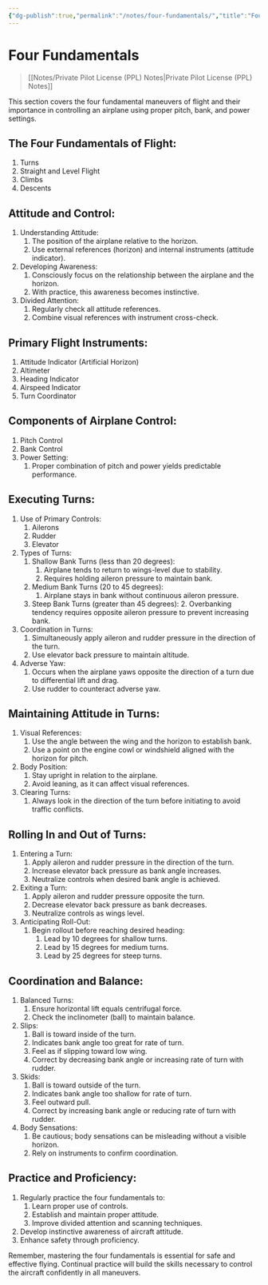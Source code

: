 ```yaml
---
{"dg-publish":true,"permalink":"/notes/four-fundamentals/","title":"Four Fundamentals","tags":["aviation","classnotes"]}
---
```



# Four Fundamentals
> [[Notes/Private Pilot License (PPL) Notes\|Private Pilot License (PPL) Notes]]


This section covers the four fundamental maneuvers of flight and their importance in controlling an airplane using proper pitch, bank, and power settings.

## The Four Fundamentals of Flight:

1. Turns
2. Straight and Level Flight
3. Climbs
4. Descents

## Attitude and Control:

1. Understanding Attitude:
    1. The position of the airplane relative to the horizon.
    2. Use external references (horizon) and internal instruments (attitude indicator).
2. Developing Awareness:
    1. Consciously focus on the relationship between the airplane and the horizon.
    2. With practice, this awareness becomes instinctive.
3. Divided Attention:
    1. Regularly check all attitude references.
    2. Combine visual references with instrument cross-check.

## Primary Flight Instruments:

1. Attitude Indicator (Artificial Horizon)
2. Altimeter
3. Heading Indicator
4. Airspeed Indicator
5. Turn Coordinator

## Components of Airplane Control:

1. Pitch Control
2. Bank Control
3. Power Setting:
    1. Proper combination of pitch and power yields predictable performance.

## Executing Turns:

1. Use of Primary Controls:
    1. Ailerons
    2. Rudder
    3. Elevator
2. Types of Turns:
    1. Shallow Bank Turns (less than 20 degrees):
        1. Airplane tends to return to wings-level due to stability.
        2. Requires holding aileron pressure to maintain bank.
    2. Medium Bank Turns (20 to 45 degrees):
        1. Airplane stays in bank without continuous aileron pressure.
    3. Steep Bank Turns (greater than 45 degrees):
        2. Overbanking tendency requires opposite aileron pressure to prevent increasing bank.
3. Coordination in Turns:
    1. Simultaneously apply aileron and rudder pressure in the direction of the turn.
    2. Use elevator back pressure to maintain altitude.
4. Adverse Yaw:
    1. Occurs when the airplane yaws opposite the direction of a turn due to differential lift and drag.
    2. Use rudder to counteract adverse yaw.

## Maintaining Attitude in Turns:

1. Visual References:
    1. Use the angle between the wing and the horizon to establish bank.
    2. Use a point on the engine cowl or windshield aligned with the horizon for pitch.
2. Body Position:
    1. Stay upright in relation to the airplane.
    2. Avoid leaning, as it can affect visual references.
3. Clearing Turns:
    1. Always look in the direction of the turn before initiating to avoid traffic conflicts.

## Rolling In and Out of Turns:

1. Entering a Turn:
    1. Apply aileron and rudder pressure in the direction of the turn.
    2. Increase elevator back pressure as bank angle increases.
    3. Neutralize controls when desired bank angle is achieved.
2. Exiting a Turn:
    1. Apply aileron and rudder pressure opposite the turn.
    2. Decrease elevator back pressure as bank decreases.
    3. Neutralize controls as wings level.
3. Anticipating Roll-Out:
    1. Begin rollout before reaching desired heading:
        1. Lead by 10 degrees for shallow turns.
        2. Lead by 15 degrees for medium turns.
        3. Lead by 25 degrees for steep turns.

## Coordination and Balance:

1. Balanced Turns:
    1. Ensure horizontal lift equals centrifugal force.
    2. Check the inclinometer (ball) to maintain balance.
2. Slips:
    1. Ball is toward inside of the turn.
    2. Indicates bank angle too great for rate of turn.
    3. Feel as if slipping toward low wing.
    4. Correct by decreasing bank angle or increasing rate of turn with rudder.
3. Skids:
    1. Ball is toward outside of the turn.
    2. Indicates bank angle too shallow for rate of turn.
    3. Feel outward pull.
    4. Correct by increasing bank angle or reducing rate of turn with rudder.
4. Body Sensations:
    1. Be cautious; body sensations can be misleading without a visible horizon.
    2. Rely on instruments to confirm coordination.

## Practice and Proficiency:

1. Regularly practice the four fundamentals to:
    1. Learn proper use of controls.
    2. Establish and maintain proper attitude.
    3. Improve divided attention and scanning techniques.
2. Develop instinctive awareness of aircraft attitude.
3. Enhance safety through proficiency.

Remember, mastering the four fundamentals is essential for safe and effective flying. Continual practice will build the skills necessary to control the aircraft confidently in all maneuvers.